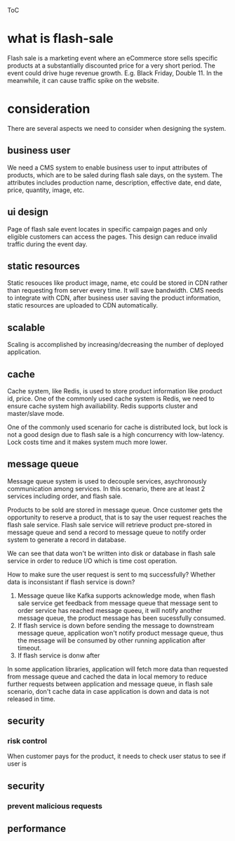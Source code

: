ToC

# what is flash-sale
Flash sale is a marketing event where an eCommerce store sells specific products at a substantially discounted price for a very short period. The event could drive huge revenue growth. E.g. Black Friday, Double 11. In the meanwhile, it can cause traffic spike on the website. 

# consideration
There are several aspects we need to consider when designing the system.

## business user
We need a CMS system to enable business user to input attributes of products, which are to be saled during flash sale days, on the system. The attributes includes production name, description, effective date, end date, price, quantity, image, etc.  

## ui design
Page of flash sale event locates in specific campaign pages and only eligible customers can access the pages. This design can reduce invalid traffic during the event day.

## static resources
Static resouces like product image, name, etc could be stored in CDN rather than requesting from server every time. It will save bandwidth. CMS needs to integrate with CDN, after business user saving the product information, static resources are uploaded to CDN automatically.

## scalable
Scaling is accomplished by increasing/decreasing the number of deployed application. 

## cache
Cache system, like Redis, is used to store product information like product id, price. One of the commonly used cache system is Redis, we need to ensure cache system high availiability. Redis supports cluster and master/slave mode.

One of the commonly used scenario for cache is distributed lock, but lock is not a good design due to flash sale is a high concurrency with low-latency. Lock costs time and it makes system much more lower.

## message queue
Message queue system is used to decouple services, asychronously communication among services. In this scenario, there are at least 2 services including order, and flash sale. 

Products to be sold are stored in message queue. Once customer gets the opportunity to reserve a product, that is to say the user request reaches the flash sale service. Flash sale service will retrieve product pre-stored in message queue and send a record to message queue to notify order system to generate a record in database.

We can see that data won't be written into disk or database in flash sale service in order to reduce I/O which is time cost operation. 

How to make sure the user request is sent to mq successfully? Whether data is inconsistant if flash service is down?
1. Message queue like Kafka supports acknowledge mode, when flash sale service get feedback from message queue that message sent to order service has reached message queeu, it will notify another message queue, the product message has been sucessfully consumed. 
2. If flash service is down before sending the message to downstream message queue, application won't notify product message queue, thus the message will be consumed by other running application after timeout.
3. If flash service is donw after 

In some application libraries, application will fetch more data than requested from message queue and cached the data in local memory to reduce further requests between application and message queue, in flash sale scenario, don't cache data in case application is down and data is not released in time.

## security
### risk control
When customer pays for the product, it needs to check user status to see if user is 


## security
### prevent malicious requests
 
## performance
